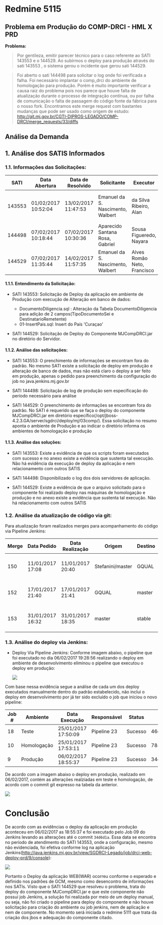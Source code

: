 # Redmine 5115

## Problema em Produção do COMP-DRCI - HML X PRD

**Problema:**

> Por gentileza, emitir parecer técnico para o caso referente ao SATI 143553 e o 144529\. Ao subirmos o deploy para produção através do sati 143553 , o sistema gerou o incidente que gerou sati 144529.

> Foi aberto o sati 144498 para solicitar o log onde foi verificada a falha. Foi necessário implantar o comp_drci do ambiente de homologação para produção. Porém é muito importante verificar a causa raiz do problema pois nos parece que houve falta de atualização durante o processo de integração contínua, ou por falha de comunicação o falta de passagem do código fonte da fábrica para o nosso fork. Encontramos este merge request com bastantes mudanças que pode ser usado como origem de estudo: <http://git.mj.gov.br/CGTI-DIPROS-LEGADO/COMP-DRCI/merge_requests/33/diffs>

## Análise da Demanda

## 1\. Análise dos SATIS Informados

### 1.1\. Informações das Solicitações:

SATI   | Data Abertura       | Data de Resolvido   | Solicitante                       | Executor                    | Solicitação
------ | ------------------- | ------------------- | --------------------------------- | --------------------------- | -------------------------------------------------
143553 | 01/02/2017 10:52:04 | 13/02/2017 11:47:53 | Emanuel da S. Nascimento, Walbert | da Silva Ribeiro, Alan      | Deploy de aplicação e alteração de banco de dados
144498 | 07/02/2017 10:18:44 | 07/02/2017 10:30:36 | Aparecido Santana Rosa, Gabriel   | Sousa Figueredo, Nayara     | Solicitação de logs
144529 | 07/02/2017 11:35:44 | 14/02/2017 11:57:35 | Emanuel da S. Nascimento, Walbert | Alves Romão Neto, Francisco | Deploy de componente

#### 1.1.1\. Entendimento da Solicitação:

- SATI 143553: Solicitação de Deploy da aplicação em ambiente de Produção com execução de Alteração em banco de dados:

  - DocumentoDiligencia.sql : Alteração da Tabela DocumentoDiligencia para adição de 2 campos(TipoDocumentoSei e DestinatarioRemetente)
  - 01-InsertPais.sql: Insert do País 'Curaçao'

- SATI 144529: Solicitação de Deploy do Componente MJCompDRCI.jar no diretório do Servidor.

#### 1.1.2\. Análise das solicitações:

- SATI 143553: O prenchimento de informações se encontram fora do padrão. No mesmo SATI existe a solicitação de deploy em produção e alteração de banco de dados, mas não está claro o deploy a ser feito em produção, apenas o pedido para preenchimento da configuração do job no java.jenkins.mj.gov.br

- SATI 144498: Solicitação de log de produção sem especificação do período necessário para análise

- SATI 144529: O preenchimento de informações se encontram fora do padrão. No SATI é requerido que se faça o deploy do componente MJCompDRCI.jar em diretório específico(/opt/jboss-4.2.3.GA/server/sgdrci/deploy/mj/03comp/). Essa solicitação no resumo aponta o ambiente de Produção e ao indicar o diretório informa os ambientes de homologação e produção

#### 1.1.3\. Análise das soluções:

- SATI 143553: Existe a evidência de que os scripts foram executados com sucesso e no anexo existe a evidência que sustenta tal execução. Não há evidência da execução de deploy da aplicação e nem relacionamento com outros SATIS

- SATI 144498: Disponibilizado o log dos dois servidores de aplicação.

- SATI 144529: Existe a evidência de que o arquivo solicitado para o componente foi realizado deploy nas máquinas de homologação e produção e no anexo existe a evidência que sustenta tal execução. Não há relacionamento com outros SATIS

### 1.2\. Análise da atualização de código via git:

Para atualização foram realizados merges para acompanhamento do código via Pipeline Jenkins:

Merge | Data Pedido      | Data Realização  | Origem           | Destino | Status    | Solicitante                      | Executor
----- | ---------------- | ---------------- | ---------------- | ------- | --------- | -------------------------------- | --------------------------------
150   | 11/01/2017 17:08 | 11/01/2017 20:40 | Stefanini/master | GQUAL   | Realizado | Gabriel Aparecido Santana Rosa   | Walbert Emanuel da S. Nascimento
152   | 17/01/2017 21:40 | 17/01/2017 21:41 | GQUAL            | master  | Realizado | Walbert Emanuel da S. Nascimento | Walbert Emanuel da S. Nascimento
153   | 31/01/2017 16:32 | 31/01/2017 18:35 | master           | stable  | Realizado | Walbert Emanuel da S. Nascimento | Allan Carlos Ramalho

### 1.3\. Análise do deploy via Jenkins:

- Deploy Via Pipeline Jenkins: Conforme imagem abaixo, o pipeline que foi executado no dia 06/02/2017 19:28:56 realizando o deploy em ambiente de desenvolvimento eliminou o pipeline que executou o deploy em produção:

  ![](http://projetoscgti.mj.gov.br/system/rich/rich_files/rich_files/000/000/437/original/Evid%C3%AAncia%20131%20-20170223-1826.png)

Com base nessa evidência segue a análise de cada um dos deploy executados manualmente dentro do padrão estabelecido, não inclui o deploy em desenvolvimento por já ter sido excluído o job que iniciou o novo pipeline:

Job # | Ambiente    | Data Execução       | Responsável | Status  | Revison Git                              | Branch
----- | ----------- | ------------------- | ----------- | ------- | ---------------------------------------- | -----------
18    | Teste       | 25/01/2017 17:50:09 | Pipeline 23 | Sucesso | 46dd7b6b445396b0465dab30eafb55db0cc103b8 | CGTI/GQUAL
10    | Homologação | 25/01/2017 17:53:11 | Pipeline 23 | Sucesso | 784ef0791a9e9ab4a3afd8bd99644b8373402f0a | CGTI/master
9     | Produção    | 06/02/2017 18:55:37 | Pipeline 23 | Sucesso | 34d6d1a1d3e89f8f64ef56561d5d4027d8e002a8 | CGTI/stable

De acordo com a imagem abaixo o deploy em produção, realizado em 06/02/2017, contém as alterações realziadas em teste e homologação, de acordo com o commit git expresso na tabela da anterior.

![](http://projetoscgti.mj.gov.br/system/rich/rich_files/rich_files/000/000/439/original/Evid%C3%AAncia%20133%20-20170223-1906.png)

# Conclusão

De acordo com as evidências o deploy da aplicação em produção aconteceu em 06/02/2017 as 18:55:37 e foi executado pelo Job 09 do Jenkins levando as alterações até o commit `34d6d1a`. Essa data se encontra no período de atendimento do SATI 143553, onde a configuração, mesmo não evidenciada, foi efetiva conforme log na aplicação Jenkins(<http://java.jenkins.mj.gov.br/view/SGDRCI-Legado/job/drci-web-deploy-prd/9/console>):

![](http://projetoscgti.mj.gov.br/system/rich/rich_files/rich_files/000/000/441/original/Evid%C3%AAncia%20135%20-20170223-1919.png)

Portanto o Deploy da aplicação WEB(WAR) ocorreu conforme o esperado e definido nos padrões de GCM, mesmo como desencontro de informações nos SATIs. Visto que o SATI 144529 que resolveu o problema, trata do deploy do componente MJCompDRCI.jar e que este componente não possui job Jenkins, a solução foi realizada por meio de um deploy manual, ou seja, não foi criado o pipeline para deploy do componente e não houve solicitação para criação do ambiente ou job jenkins, nem de aplicação e nem de componente. No momento será iniciada o redmine 5111 que trata da criação dos jbos e adequação do componente citado.
